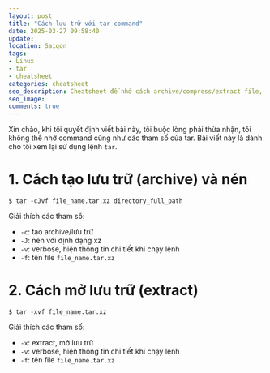 ```yaml
---
layout: post
title: "Cách lưu trữ với tar command"
date: 2025-03-27 09:58:40
update:
location: Saigon
tags:
- Linux
- tar
- cheatsheet
categories: cheatsheet
seo_description: Cheatsheet để nhớ cách archive‌‌/compress/extract file, thư mục với command tar.
seo_image:
comments: true
---
```

Xin chào, khi tôi quyết định viết bài này, tôi buộc lòng phải thừa nhận, tôi không thể nhớ command cũng như các tham số của tar. Bài viết này là dành cho tôi xem lại sử dụng lệnh `tar`.

# 1. Cách tạo lưu trữ (archive) và nén

```shell
$ tar -cJvf file_name.tar.xz directory_full_path
```

Giải thích các tham số:
- `-c`: tạo archive‌/lưu trữ
- `-J`: nén với định dạng xz
- `-v`: verbose, hiện thông tin chi tíết khi chạy lệnh
- `-f`: tên file `file_name.tar.xz`


# 2. Cách mở lưu trữ (extract)

```shell
$ tar -xvf file_name.tar.xz
```
Giải thích các tham số:
- `-x`: extract, mở lưu trữ
- `-v`: verbose, hiện thông tin chi tíết khi chạy lệnh
- `-f`: tên file `file_name.tar.xz`
